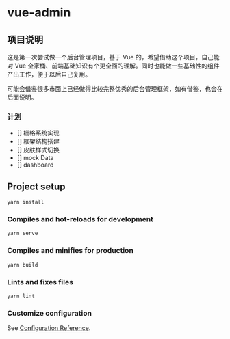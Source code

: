 # vue-admin
## 项目说明
这是第一次尝试做一个后台管理项目，基于 Vue 的，希望借助这个项目，自己能对 Vue 全家桶、前端基础知识有个更全面的理解。同时也能做一些基础性的组件产出工作，便于以后自己复用。

可能会借鉴很多市面上已经做得比较完整优秀的后台管理框架，如有借鉴，也会在后面说明。

### 计划
- [] 栅格系统实现
- [] 框架结构搭建
- [] 皮肤样式切换
- [] mock Data
- [] dashboard 

## Project setup
```
yarn install
```

### Compiles and hot-reloads for development
```
yarn serve
```

### Compiles and minifies for production
```
yarn build
```

### Lints and fixes files
```
yarn lint
```

### Customize configuration
See [Configuration Reference](https://cli.vuejs.org/config/).
